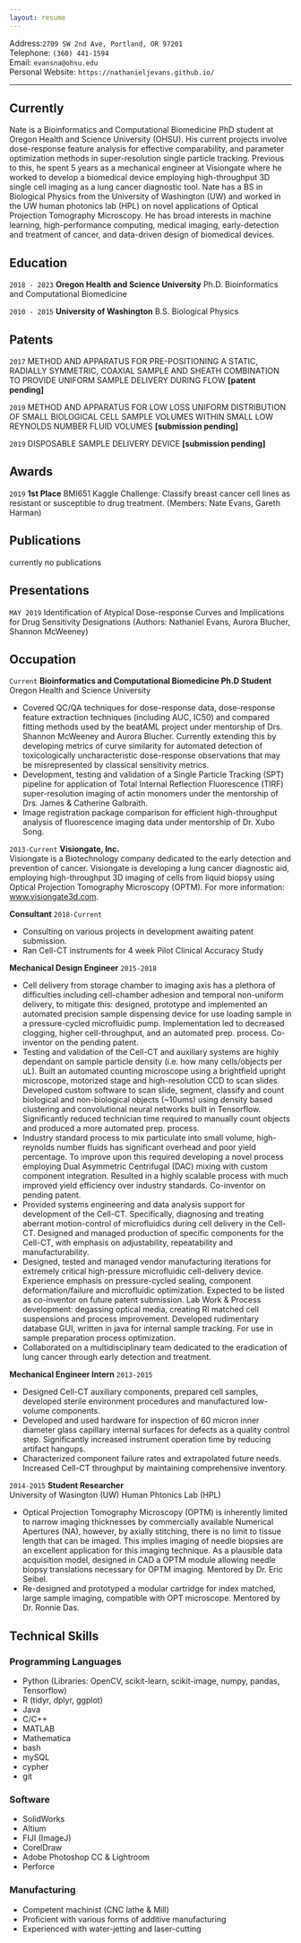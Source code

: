 ```yaml
---
layout: resume
---
```


Address:`2709 SW 2nd Ave, Portland, OR 97201`  
Telephone: `(360) 441-1594`   
Email: `evansna@ohsu.edu`    
Personal Website: `https://nathanieljevans.github.io/`  

*** 

## Currently

Nate is a Bioinformatics and Computational Biomedicine PhD student at Oregon Health and Science University (OHSU). His current projects involve dose-response feature analysis for effective comparability, and parameter optimization methods in super-resolution single particle tracking. Previous to this, he spent 5 years as a mechanical engineer at Visiongate where he worked to develop a biomedical device employing high-throughput 3D single cell imaging as a lung cancer diagnostic tool. Nate has a BS in Biological Physics from the University of Washington (UW) and worked in the UW human photonics lab (HPL) on novel applications of Optical Projection Tomography Microscopy. He has broad interests in machine learning, high-performance computing, medical imaging, early-detection and treatment of cancer, and data-driven design of biomedical devices.

## Education

`2018 - 2023`
__Oregon Health and Science University__
Ph.D. Bioinformatics and Computational Biomedicine

`2010 - 2015`
__University of Washington__
B.S. Biological Physics

## Patents

`2017`
METHOD AND APPARATUS FOR PRE-POSITIONING A STATIC, RADIALLY SYMMETRIC, COAXIAL SAMPLE AND SHEATH COMBINATION TO PROVIDE UNIFORM SAMPLE DELIVERY DURING FLOW **[patent pending]**

`2019`
METHOD AND APPARATUS FOR LOW LOSS UNIFORM DISTRIBUTION OF SMALL BIOLOGICAL CELL SAMPLE VOLUMES WITHIN SMALL LOW REYNOLDS NUMBER FLUID VOLUMES **[submission pending]**

`2019`
DISPOSABLE SAMPLE DELIVERY DEVICE **[submission pending]**

## Awards 

`2019`
**1st Place** BMI651 Kaggle Challenge: Classify breast cancer cell lines as resistant or susceptible to drug treatment.
(Members: Nate Evans, Gareth Harman) 

## Publications

currently no publications

## Presentations

`MAY 2019`
Identification of Atypical Dose-response Curves and Implications for Drug Sensitivity Designations
(Authors: Nathaniel Evans, Aurora Blucher, Shannon McWeeney) 

## Occupation

`Current`
__Bioinformatics and Computational Biomedicine Ph.D Student__  
Oregon Health and Science University

- Covered QC/QA techniques for dose-response data, dose-response feature extraction techniques (including AUC, IC50) and compared fitting methods used by the beatAML project under mentorship of Drs. Shannon McWeeney and Aurora Blucher. Currently extending this by developing metrics of curve similarity for automated detection of toxicologically uncharacteristic dose-response observations that may be misrepresented by classical sensitivity metrics. 
- Development, testing and validation of a Single Particle Tracking (SPT) pipeline for application of Total Internal Reflection Fluorescence (TIRF) super-resolution imaging of actin monomers under the mentorship of Drs. James & Catherine Galbraith. 
- Image registration package comparison for efficient high-throughput analysis of fluorescence imaging data under mentorship of Dr. Xubo Song. 


`2013-Current`
**Visiongate, Inc.**  
Visiongate is a Biotechnology company dedicated to the early detection and prevention of cancer. Visiongate is developing a lung cancer diagnostic aid, employing high-throughput 3D imaging of cells from liquid biopsy using Optical Projection Tomography Microscopy (OPTM). For more information:  www.visiongate3d.com. 

__Consultant__ `2018-Current`

- Consulting on various projects in development awaiting patent submission. 
- Ran Cell-CT instruments for 4 week Pilot Clinical Accuracy Study 

__Mechanical Design Engineer__ `2015-2018`

- Cell delivery from storage chamber to imaging axis has a plethora of difficulties including cell-chamber adhesion and temporal non-uniform delivery, to mitigate this: designed,  prototype and implemented an automated precision sample dispensing device for use loading sample in a pressure-cycled microfluidic pump. Implementation led to decreased clogging, higher cell-throughput, and an automated prep. process. Co-inventor on the pending patent.
- Testing and validation of the Cell-CT and auxiliary systems are highly dependant on sample particle density (i.e. how many cells/objects per uL). Built an automated counting microscope using a brightfield upright  microscope, motorized stage and high-resolution CCD to scan slides. Developed custom software to scan slide, segment, classify and count biological and non-biological objects (~10ums) using density based clustering and convolutional neural networks built in Tensorflow. Significantly reduced technician time required to manually count objects and produced a more automated prep. process. 
- Industry standard process to mix particulate into small volume, high-reynolds number fluids has significant overhead and poor yield percentage. To improve upon this required developing a novel process employing Dual Asymmetric Centrifugal (DAC) mixing with custom component integration. Resulted in a highly scalable process with much improved yield efficiency over industry standards. Co-inventor on pending patent. 
- Provided systems engineering and data analysis support for development of the Cell-CT. Specifically, diagnosing and treating aberrant motion-control of microfluidics during cell delivery in the Cell-CT. 
Designed and managed production of specific components for the Cell-CT, with emphasis on adjustability, repeatability and manufacturability.  
- Designed, tested and managed vendor manufacturing iterations for extremely critical high-pressure microfluidic cell-delivery device. Experience emphasis on pressure-cycled sealing, component deformation/failure and microfluidic optimization. Expected to be listed as co-inventor on future patent submission. 
Lab Work & Process development: degassing optical media, creating RI matched cell suspensions and process improvement. 
Developed rudimentary database GUI, written in java for internal sample tracking. For use in sample preparation process optimization. 
- Collaborated on a multidisciplinary team dedicated to the eradication of lung cancer through early detection and treatment.

__Mechanical Engineer Intern__ `2013-2015`

- Designed Cell-CT auxiliary components, prepared cell samples, developed sterile environment procedures and manufactured low-volume components. 
- Developed  and used hardware for inspection of 60 micron inner diameter glass capillary internal surfaces for defects as a  quality control step. Significantly increased instrument operation time by reducing artifact hangups. 
- Characterized component failure rates and extrapolated future needs. Increased Cell-CT throughput by maintaining comprehensive inventory. 


`2014-2015`
__Student Researcher__  
University of Wasington (UW) Human Phtonics Lab (HPL)  

- Optical Projection Tomography Microscopy (OPTM) is inherently limited to narrow imaging thicknesses by commercially available Numerical Apertures (NA), however, by axially stitching, there is no limit to tissue length that can be imaged. This implies imaging of needle biopsies are an excellent application for this imaging technique. As a plausible data acquisition model, designed in CAD a OPTM module allowing needle biopsy translations necessary for OPTM imaging. Mentored by Dr. Eric Seibel.  
- Re-designed and prototyped a modular cartridge for index matched, large sample imaging, compatible with OPT microscope. Mentored by Dr. Ronnie Das. 

## Technical Skills 

### Programming Languages 

- Python (Libraries: OpenCV, scikit-learn, scikit-image, numpy, pandas, Tensorflow)
- R (tidyr, dplyr, ggplot)
- Java
- C/C++
- MATLAB 
- Mathematica
- bash
- mySQL
- cypher 
- git

### Software

- SolidWorks
- Altium
- FIJI (ImageJ)
- CorelDraw
- Adobe Photoshop CC & Lightroom
- Perforce 

### Manufacturing

- Competent machinist (CNC lathe & Mill)
- Proficient with various forms of additive manufacturing
- Experienced with water-jetting and laser-cutting


<!-- ### Footer

Last updated: May 2013 -->


